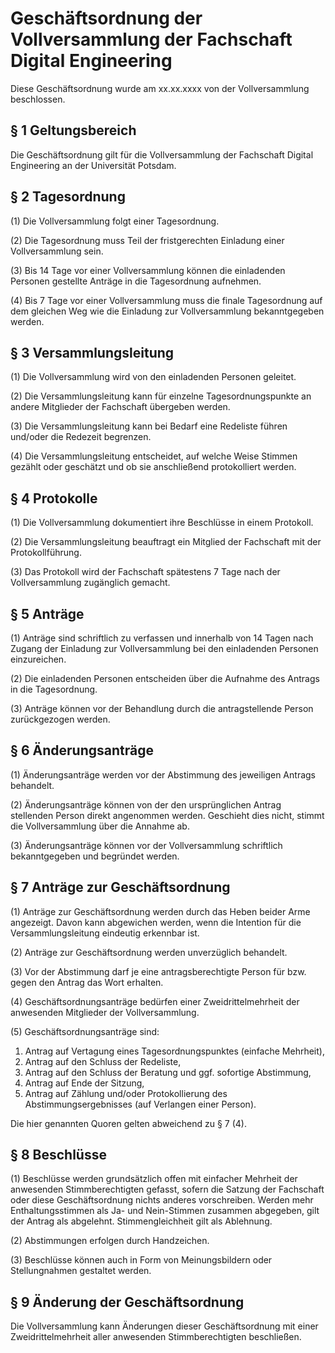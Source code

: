 # Geschäftsordnung der Vollversammlung der Fachschaft Digital Engineering

Diese Geschäftsordnung wurde am xx.xx.xxxx von der Vollversammlung beschlossen.

## § 1 Geltungsbereich

Die Geschäftsordnung gilt für die Vollversammlung der Fachschaft Digital Engineering an der Universität Potsdam.

## § 2 Tagesordnung

(1) Die Vollversammlung folgt einer Tagesordnung.

(2) Die Tagesordnung muss Teil der fristgerechten Einladung einer Vollversammlung sein.

(3) Bis 14 Tage vor einer Vollversammlung können die einladenden Personen gestellte Anträge in die Tagesordnung aufnehmen.

(4) Bis 7 Tage vor einer Vollversammlung muss die finale Tagesordnung auf dem gleichen Weg wie die Einladung zur Vollversammlung bekanntgegeben werden.

## § 3 Versammlungsleitung

(1) Die Vollversammlung wird von den einladenden Personen geleitet.

(2) Die Versammlungsleitung kann für einzelne Tagesordnungspunkte an andere Mitglieder der Fachschaft übergeben werden.

(3) Die Versammlungsleitung kann bei Bedarf eine Redeliste führen und/oder die Redezeit begrenzen.

(4) Die Versammlungsleitung entscheidet, auf welche Weise Stimmen gezählt oder geschätzt und ob sie anschließend protokolliert werden.

## § 4 Protokolle

(1) Die Vollversammlung dokumentiert ihre Beschlüsse in einem Protokoll.

(2) Die Versammlungsleitung beauftragt ein Mitglied der Fachschaft mit der Protokollführung.

(3) Das Protokoll wird der Fachschaft spätestens 7 Tage nach der Vollversammlung zugänglich gemacht.

## § 5 Anträge

(1) Anträge sind schriftlich zu verfassen und innerhalb von 14 Tagen nach Zugang der Einladung zur Vollversammlung bei den einladenden Personen einzureichen.

(2) Die einladenden Personen entscheiden über die Aufnahme des Antrags in die Tagesordnung.

(3) Anträge können vor der Behandlung durch die antragstellende Person zurückgezogen werden.

## § 6 Änderungsanträge

(1) Änderungsanträge werden vor der Abstimmung des jeweiligen Antrags behandelt.

(2) Änderungsanträge können von der den ursprünglichen Antrag stellenden Person direkt angenommen werden. Geschieht dies nicht, stimmt die Vollversammlung über die Annahme ab.

(3) Änderungsanträge können vor der Vollversammlung schriftlich bekanntgegeben und begründet werden.

## § 7 Anträge zur Geschäftsordnung

(1) Anträge zur Geschäftsordnung werden durch das Heben beider Arme angezeigt. Davon kann abgewichen werden, wenn die Intention für die Versammlungsleitung eindeutig erkennbar ist.

(2) Anträge zur Geschäftsordnung werden unverzüglich behandelt.

(3) Vor der Abstimmung darf je eine antragsberechtigte Person für bzw. gegen den Antrag das Wort erhalten.

(4) Geschäftsordnungsanträge bedürfen einer Zweidrittelmehrheit der anwesenden Mitglieder der Vollversammlung.

(5) Geschäftsordnungsanträge sind:
  1. Antrag auf Vertagung eines Tagesordnungspunktes (einfache Mehrheit),
  2. Antrag auf den Schluss der Redeliste,
  3. Antrag auf den Schluss der Beratung und ggf. sofortige Abstimmung,
  4. Antrag auf Ende der Sitzung,
  5. Antrag auf Zählung und/oder Protokollierung des Abstimmungsergebnisses (auf Verlangen einer Person).
  
Die hier genannten Quoren gelten abweichend zu § 7 (4).

## § 8 Beschlüsse

(1) Beschlüsse werden grundsätzlich offen mit einfacher Mehrheit der anwesenden Stimmberechtigten gefasst, sofern die Satzung der Fachschaft oder diese Geschäftsordnung nichts anderes vorschreiben. Werden mehr Enthaltungsstimmen als Ja- und Nein-Stimmen zusammen abgegeben, gilt der Antrag als abgelehnt. Stimmengleichheit gilt als Ablehnung.

(2) Abstimmungen erfolgen durch Handzeichen.

(3) Beschlüsse können auch in Form von Meinungsbildern oder Stellungnahmen gestaltet werden.

## § 9 Änderung der Geschäftsordnung

Die Vollversammlung kann Änderungen dieser Geschäftsordnung mit einer Zweidrittelmehrheit aller anwesenden Stimmberechtigten beschließen.
